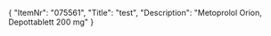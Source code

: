 {
  "ItemNr": "075561",
  "Title": "test",
  "Description": "Metoprolol Orion, Depottablett 200 mg"
}